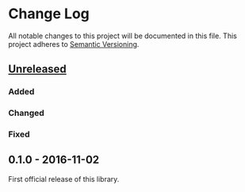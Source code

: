 # Change Log
All notable changes to this project will be documented in this file.
This project adheres to [Semantic Versioning](http://semver.org/).

## [Unreleased]
### Added

### Changed

### Fixed

## 0.1.0 - 2016-11-02
First official release of this library.

[Unreleased]: https://github.com/dreamfactorysoftware/azure-documentdb-php-sdk/compare/0.1.0...HEAD
